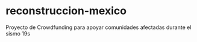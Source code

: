 # reconstruccion-mexico
Proyecto de Crowdfunding para apoyar comunidades afectadas durante el sismo 19s
